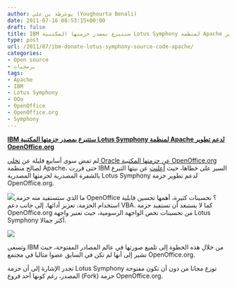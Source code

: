 ```yaml
---
author: يوغرطة بن علي (Youghourta Benali)
date: 2011-07-16 08:53:15+00:00
draft: false
title: IBM ستتبرع بمصدر حزمتها المكتبية Lotus Symphony لمنظمة Apache لدعم تطوير OpenOffice.org
type: post
url: /2011/07/ibm-donate-lotus-symphony-source-code-apache/
categories:
- Open source
- برمجيات
tags:
- Apache
- IBM
- Lotus Symphony
- OOo
- OpenOffice
- OpenOffice.org
- Symphony
---
```


[**IBM ستتبرع بمصدر حزمتها المكتبية Lotus Symphony لمنظمة Apache لدعم تطوير OpenOffice.org**](https://www.it-scoop.com/2011/07/ibm-donate-lotus-symphony-source-code-apache)




لم تمض سوى أسابيع قليلة عن [تخلي Oracle عن حزمتها المكتبية OpenOffice.org](../2011/04/oracle-announces-its-intention-to-move-openoffice-org-to-a-community-based-project/) لصالح منظمة Apache، حتى قررت IBM السير على خطاها، حيث [أعلنت](http://www-03.ibm.com/software/lotus/symphony/buzz.nsf/web_DisPlayPlugin?open&unid=955E9C0EC712EC47852578CD0063A209&category=announcements) عن نيتها التبرع بالشفرة المصدرية لحزمتها المصدرية Lotus Symphony لدعم تطوير حزمة OpenOffice.org.




[![](https://www.it-scoop.com/wp-content/uploads/2010/02/symphony_logo.png)
](https://www.it-scoop.com/2011/07/ibm-donate-lotus-symphony-source-code-apache)
ما الذي ستستفيد منه حزمة OpenOffice ؟ تحسينات كثيرة، أهمها تحسين قابلية استخدام الحزمة، تعزيز أدائها، إلى جانب دعم VBA. كما لا يستبعد أن تستفيد حزمة OpenOffice.org من تحسينات تخص الواجهة الرسومية، حيث تعتبر واجهة Lotus Symphony أكثر جمالا.




[![](https://www.it-scoop.com/wp-content/uploads/2011/07/ibm-lotus-symphony-19.jpg)
](https://www.it-scoop.com/2011/07/ibm-donate-lotus-symphony-source-code-apache)




وتسعى IBM من خلال هذه الخطوة إلى تلميع صورتها في عالم المصادر المفتوحة، حيث تشير إلى أنها لم تكن في السابق عضوا مثاليا في مجتمع OpenOffice.org.




تجدر الإشارة إلى أن حزمة Lotus Symphony توزع مجانا من دون أن تكون مفتوحة المصدر، رغم كونها أحد فروع (Fork) حزمة OpenOffice.org.

